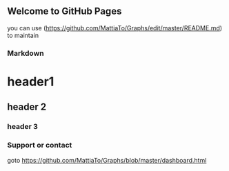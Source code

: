 ## Welcome to GitHub Pages

you can use (https://github.com/MattiaTo/Graphs/edit/master/README.md) to maintain

### Markdown

# header1
## header 2
### header 3


### Support or contact

goto  https://github.com/MattiaTo/Graphs/blob/master/dashboard.html
